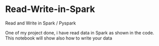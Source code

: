 # Read-Write-in-Spark
Read and Write in Spark / Pyspark

One of my project done, i have read data in Spark as shown in the code. This notebook will show also how to write your data
